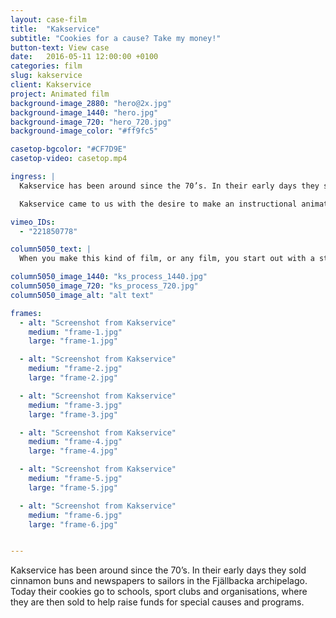 ```yaml
---
layout: case-film
title:  "Kakservice"
subtitle: "Cookies for a cause? Take my money!"
button-text: View case
date:   2016-05-11 12:00:00 +0100
categories: film
slug: kakservice
client: Kakservice
project: Animated film
background-image_2880: "hero@2x.jpg"
background-image_1440: "hero.jpg"
background-image_720: "hero_720.jpg"
background-image_color: "#ff9fc5"

casetop-bgcolor: "#CF7D9E"
casetop-video: casetop.mp4

ingress: |
  Kakservice has been around since the 70’s. In their early days they sold cinnamon buns and newspapers to sailors in the Fjällbacka archipelago. Today they sell cookies and candy as part of fundraising packages. Schools, sport clubs and other associations can order Kakservice goodies and sell them to raise money for special events and programs. 

  Kakservice came to us with the desire to make an instructional animated film that explains and supports the sales process.

vimeo_IDs: 
  - "221850778"

column5050_text: |
  When you make this kind of film, or any film, you start out with a storyboard. It’s drawn in a simplified style, but in a way that communicates the essence of the film. In this case, the entire film was drawn by hand (but, you know, in digital files). Then came After Effects for animation, sound and final polish.

column5050_image_1440: "ks_process_1440.jpg"
column5050_image_720: "ks_process_720.jpg"
column5050_image_alt: "alt text"

frames:
  - alt: "Screenshot from Kakservice"
    medium: "frame-1.jpg"
    large: "frame-1.jpg"

  - alt: "Screenshot from Kakservice"
    medium: "frame-2.jpg"
    large: "frame-2.jpg"

  - alt: "Screenshot from Kakservice"
    medium: "frame-3.jpg"
    large: "frame-3.jpg"

  - alt: "Screenshot from Kakservice"
    medium: "frame-4.jpg"
    large: "frame-4.jpg"

  - alt: "Screenshot from Kakservice"
    medium: "frame-5.jpg"
    large: "frame-5.jpg"

  - alt: "Screenshot from Kakservice"
    medium: "frame-6.jpg"
    large: "frame-6.jpg"


---
```

Kakservice has been around since the 70’s. In their early days they sold cinnamon buns and newspapers to sailors in the Fjällbacka archipelago. Today their cookies go to schools, sport clubs and organisations, where they are then sold to help raise funds for special causes and programs.


